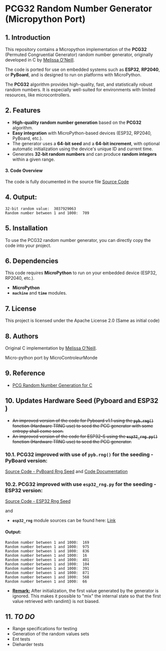 # PCG32 Random Number Generator (Micropython Port)

## 1. Introduction
This repository contains a Micropython implementation of the **PCG32** (Permuted Congruential Generator) random number generator, originally developed in C by [Melissa O'Neill](http://www.pcg-random.org). 

The code is ported for use on embedded systems such as **ESP32**, **RP2040**, or **PyBoard**, and is designed to run on platforms with MicroPython.

The **PCG32** algorithm provides high-quality, fast, and statistically robust random numbers. It is especially well-suited for environments with limited resources, like microcontrollers.

## 2. Features
- **High-quality random number generation** based on the **PCG32** algorithm.
- **Easy integration** with MicroPython-based devices (ESP32, RP2040, PyBoard, etc.).
- The generator uses a **64-bit seed** and a **64-bit increment**, with optional automatic initialization using the device's unique ID and current time.
- Generates **32-bit random numbers** and can produce **random integers** within a given range.
  
#### 3. Code Overview
The code is fully documented in the source file
[Source Code](https://github.com/MicroControleurMonde/PCG32_Port/blob/main/PCG32_Minimal_Port_PyBoard.py)

## 4. Output:
```
32-bit random value:  3037929063
Random number between 1 and 1000:  709
```
## 5. Installation
To use the PCG32 random number generator, you can directly copy the code into your project.

## 6. Dependencies
This code requires **MicroPython** to run on your embedded device (ESP32, RP2040, etc.).
- **MicroPython**
- **`machine`** and **`time`** modules.

## 7. License
This project is licensed under the Apache License 2.0 (Same as initial code)

## 8. Authors
Original C implementation by [Melissa O'Neill](http://www.pcg-random.org).  

Micro-python port by MicroControleurMonde

## 9. Reference
- [PCG Random Number Generation for C](https://www.pcg-random.org/download.html)

## 10. Updates Hardware Seed (Pyboard and ESP32 )
- ~~An improved version of the code for Pyboard v1.1 using the **`pyb.rng()`** fonction (Hardware TRNG use)  to seed the PCG generator with some entropy shall come soon.~~
- ~~An improved version of the code for ESP32-S using the **`esp32_rng.py()`** fonction (Hardware TRNG use)  to seed the PCG generator.~~

###    10.1. PCG32 improved with use of `pyb.rng()` for the seeding - PyBoard version:


[Source Code - PyBoard Rng Seed](https://github.com/MicroControleurMonde/PCG32_Port/blob/main/PCG32_Minimal_Port_Rng_PyBoard.py) and [Code Documentation](https://github.com/MicroControleurMonde/PCG32_Port/blob/main/PCG32_Minimal_Port_Rng_PyBoard.md)

###    10.2. PCG32 improved with use  `esp32_rng.py` for the seeding - ESP32 version:

[Source Code - ESP32 Rng Seed](https://github.com/MicroControleurMonde/PCG32_Port/blob/main/PCG32_Minimal_Port_Rng_ESP32.py)

and 
- **`esp32_rng`** module sources can be found here: [Link](https://github.com/MicroControleurMonde/ESP32_RNG/blob/main/esp32_rng.py)

#### Output:
```
Random number between 1 and 1000:  169
Random number between 1 and 1000:  975
Random number between 1 and 1000:  836
Random number between 1 and 1000:  16
Random number between 1 and 1000:  401
Random number between 1 and 1000:  104
Random number between 1 and 1000:  391
Random number between 1 and 1000:  871
Random number between 1 and 1000:  568
Random number between 1 and 1000:  66
```
- <ins>**Remark:**</ins> After initialization, the first value generated by the generator is ignored. This makes it possible to "mix" the internal state so that the first value retrieved with randint() is not biased.

## 11. *TO DO*

- Range specifications for testing
- Generation of the random values sets
- Ent tests
- Dieharder tests
